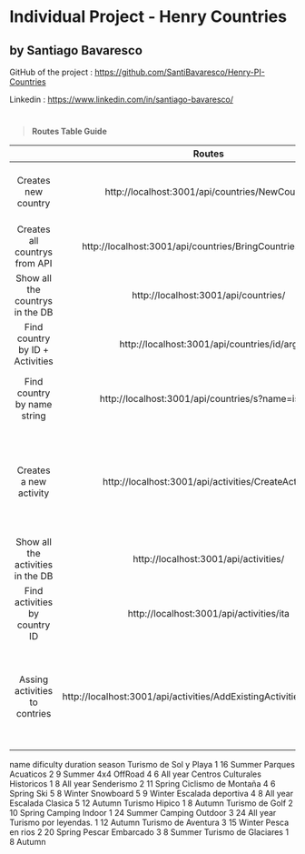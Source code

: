 # Individual Project - Henry Countries 
## by Santiago Bavaresco
GitHub of the project : https://github.com/SantiBavaresco/Henry-PI-Countries

Linkedin : https://www.linkedin.com/in/santiago-bavaresco/
# 

> __Routes Table Guide__

|               | Routes | Description    |
| :---:   | :---: | :---: |
| Creates new country | http://localhost:3001/api/countries/NewCountry |Creates a new country in the DB, it needs to be send an objetc with {ID, name, flag, capital, continent, subregion, area, population, timezone, maps} |
| Creates all countrys from API | http://localhost:3001/api/countries/BringCountriesFromApi | Creates in the DB all the country's that the external API brings. ('https://restcountries.com/v3.1/all') |
|Show all the countrys in the DB | http://localhost:3001/api/countries/ | Show al the countries in the DB |
|Find country by ID + Activities | http://localhost:3001/api/countries/id/arg | Brings all the data from the DB for the ID country that we whant to find (ej: arg) |
| Find country by name string | http://localhost:3001/api/countries/s?name=island | Brings all the data from the DB that match with the name string we put as query and we whant to find (ej: island will bring al the countrys with have in his name the string "island") |
| Creates a new activity | http://localhost:3001/api/activities/CreateActivity | Creates a new activity in the DB, it needs to be send an objetc with { name, difficulty, duration, arrayCountries }, if we send arrayCountries: ["Random"] it wil generate a random array of countrys between 100-125 to add the new activity ( to save the laborious task of data entry). |
| Show all the activities in the DB | http://localhost:3001/api/activities/ | Show al the activities in the DB |
| Find activities by country ID | http://localhost:3001/api/activities/ita | Brings an array of the activities from the DB for the ID country that we whant to find his activity (ej: ita) |
| Assing activities to contries | http://localhost:3001/api/activities/AddExistingActivitiesToCountries | It will recibe an array of existing activities in the DB, and an array of existing countries to assing those countries with the activities. Ej: { ""arrayActivities"": [1,7,3], ""arrayCountries"": [""ARG"",""MEX""] }.  Returns and object with the countris that already have that activity assing. |


name	dificulty	duration	season
Turismo de Sol y Playa	1	16	Summer
Parques Acuaticos	2	9	Summer
4x4 OffRoad	4	6	All year
Centros Culturales Historicos	1	8	All year
Senderismo	2	11	Spring
Ciclismo de Montaña	4	6	Spring
Ski	5	8	Winter
Snowboard	5	9	Winter
Escalada deportiva	4	8	All year
Escalada Clasica	5	12	Autumn
Turismo Hipico	1	8	Autumn
Turismo de Golf	2	10	Spring
Camping Indoor	1	24	Summer
Camping Outdoor	3	24	All year
Turismo por leyendas.	1	12	Autumn
Turismo de Aventura	3	15	Winter
Pesca en rios	2	20	Spring
Pescar Embarcado	3	8	Summer
Turismo de Glaciares 	1	8	Autumn

